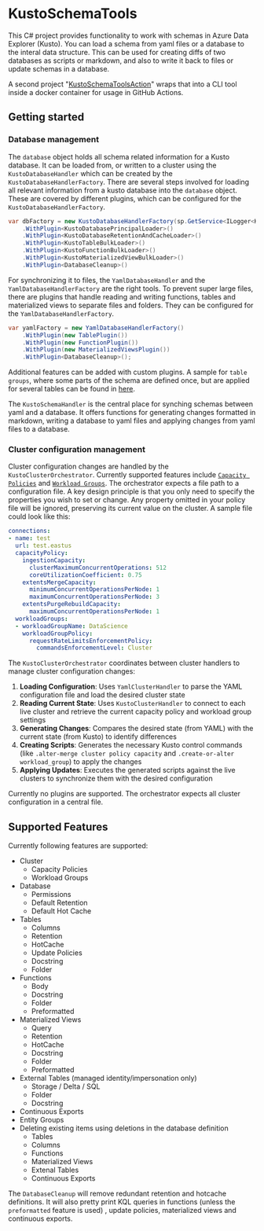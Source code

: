 # KustoSchemaTools

This C# project provides functionality to work with schemas in Azure Data Explorer (Kusto). You can load a schema from yaml files or a database to the interal data structure. This can be used for creating diffs of two databases as scripts or markdown, and also to write it back to files or update schemas in a database.

A second project "[KustoSchemaToolsAction](https://github.com/github/KustoSchemaToolsAction)" wraps that into a CLI tool inside a docker container for usage in GitHub Actions.

## Getting started

### Database management

The `database` object holds all schema related information for a Kusto database. It can be loaded from, or written to a cluster using the `KustoDatabaseHandler` which can be created by the `KustoDatabaseHandlerFactory`. There are several steps involved for loading all relevant information from a kusto database into the `database` object. These are covered by different plugins, which can be configured for the `KustoDatabaseHandlerFactory`. 

```csharp
var dbFactory = new KustoDatabaseHandlerFactory(sp.GetService<ILogger<KustoDatabaseHandler>>())
    .WithPlugin<KustoDatabasePrincipalLoader>()
    .WithPlugin<KustoDatabaseRetentionAndCacheLoader>()
    .WithPlugin<KustoTableBulkLoader>()
    .WithPlugin<KustoFunctionBulkLoader>()
    .WithPlugin<KustoMaterializedViewBulkLoader>()
    .WithPlugin<DatabaseCleanup>()
```



 For synchronizing it to files, the `YamlDatabaseHandler` and the `YamlDatabaseHandlerFactory` are the right tools. To prevent super large files, there are plugins that handle reading and writing functions, tables and materialized views to separate files and folders. They can be configured for the `YamlDatabaseHandlerFactory`.

```csharp
var yamlFactory = new YamlDatabaseHandlerFactory()
    .WithPlugin(new TablePlugin())
    .WithPlugin(new FunctionPlugin())
    .WithPlugin(new MaterializedViewsPlugin())
    .WithPlugin<DatabaseCleanup>();
```

Additional features can be added with custom plugins. A sample for `table groups`, where some parts of the schema are defined once, but are applied for several tables can be found in [here](https://github.com/github/KustoSchemaToolsAction/blob/main/KustoSchemaCLI/Plugins/TableGroupPlugin.cs).

The `KustoSchemaHandler` is the central place for synching schemas between yaml and a database. It offers functions for generating changes formatted in markdown, writing a database to yaml files and applying changes from yaml files to a database.

### Cluster configuration management

Cluster configuration changes are handled by the `KustoClusterOrchestrator`. Currently supported features include [`Capacity Policies`](https://learn.microsoft.com/en-us/kusto/management/capacity-policy?view=azure-data-explorer) and [`Workload Groups`](https://learn.microsoft.com/en-us/kusto/management/workload-groups?view=azure-data-explorer). The orchestrator expects a file path to a configuration file. A key design principle is that you only need to specify the properties you wish to set or change. Any property omitted in your policy file will be ignored, preserving its current value on the cluster.
A sample file could look like this:

```yaml
connections:
- name: test
  url: test.eastus
  capacityPolicy:
    ingestionCapacity:
      clusterMaximumConcurrentOperations: 512
      coreUtilizationCoefficient: 0.75
    extentsMergeCapacity:
      minimumConcurrentOperationsPerNode: 1
      maximumConcurrentOperationsPerNode: 3
    extentsPurgeRebuildCapacity:
      maximumConcurrentOperationsPerNode: 1
  workloadGroups:
  - workloadGroupName: DataScience
    workloadGroupPolicy:
      requestRateLimitsEnforcementPolicy:
        commandsEnforcementLevel: Cluster
```

The `KustoClusterOrchestrator` coordinates between cluster handlers to manage cluster configuration changes:

1. **Loading Configuration**: Uses `YamlClusterHandler` to parse the YAML configuration file and load the desired cluster state
2. **Reading Current State**: Uses `KustoClusterHandler` to connect to each live cluster and retrieve the current capacity policy and workload group settings
3. **Generating Changes**: Compares the desired state (from YAML) with the current state (from Kusto) to identify differences
4. **Creating Scripts**: Generates the necessary Kusto control commands (like `.alter-merge cluster policy capacity` and `.create-or-alter workload_group`) to apply the changes
5. **Applying Updates**: Executes the generated scripts against the live clusters to synchronize them with the desired configuration

Currently no plugins are supported. The orchestrator expects all cluster configuration in a central file.

## Supported Features

Currently following features are supported:

* Cluster
    * Capacity Policies
    * Workload Groups
* Database
    * Permissions
    * Default Retention
    * Default Hot Cache
* Tables
    * Columns
    * Retention
    * HotCache
    * Update Policies
    * Docstring
    * Folder
* Functions
    * Body
    * Docstring
    * Folder
    * Preformatted
* Materialized Views
    * Query
    * Retention
    * HotCache
    * Docstring
    * Folder
    * Preformatted
* External Tables (managed identity/impersonation only)
    * Storage / Delta / SQL
    * Folder
    * Docstring
* Continuous Exports
* Entity Groups
* Deleting existing items using deletions in the database definition
    * Tables
    * Columns
    * Functions
    * Materialized Views
    * Extenal Tables
    * Continuous Exports

The `DatabaseCleanup` will remove redundant retention and hotcache definitions. 
It will also pretty print KQL queries in functions (unless the `preformatted` feature is used) , update policies, materialized views and continuous exports.
